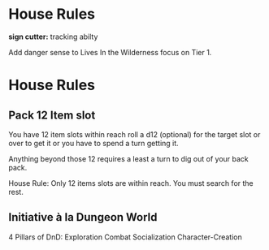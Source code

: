# House Rules

__sign cutter:__ tracking abilty


Add danger sense to Lives In the Wilderness focus on Tier 1. 

# House Rules
## Pack 12 Item slot

You have 12 item slots within reach roll a d12 (optional) for the target slot or over to get it or you have to spend a turn getting it. 

Anything beyond those 12 requires a least a turn to dig out of your back pack. 

House Rule: Only 12 items slots are within reach. You must search for the rest.

## Initiative à la Dungeon World


4 Pillars of DnD:
Exploration Combat Socialization Character-Creation